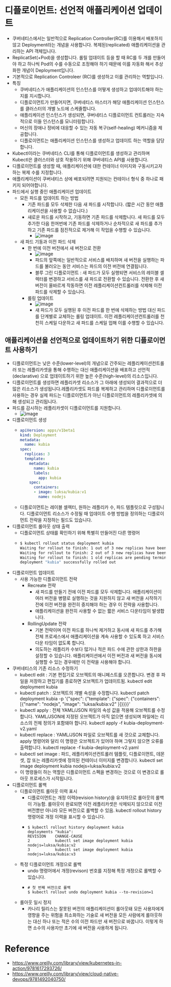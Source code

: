 # 디플로이먼트: 선언적 애플리케이션 업데이트 
- 쿠버네티스에서는 일반적으로 Replication Controller(RC)를 이용해서 배포하지 않고 Deployment라는 개념을 사용합니다. 복제된(replicated) 애플리케이션을 관리하는 API 객체입니다.
- ReplicatSet(+Pod)을 생성합니다. 롤릴 업데이트 등을 할 때 RC를 두 개를 만들어야 하고 하나씩 Pod의 수를 수동으로 조정해야 하기 때문에 이를 자동화 해서 추상화한 개념이 Deployment입니다.
- 기본적으로 Replication Controleer (RC)를 생성하고 이를 관리하는 역할입니다.
- 특징
  - 쿠버네티스가 애플리케이션의 인스턴스를 어떻게 생성하고 업데이트해야 하는지를 지시합니다.
  - 디플로이먼트가 만들어지면, 쿠버네티스 마스터가 해당 애플리케이션 인스턴스를 클러스터의 개별 노드에 스케줄합니다.
  - 애플리케이션 인스턴스가 생성되면, 쿠버네티스 디플로이먼트 컨트롤러는 지속적으로 이들 인스턴스를 모니터링합니다.
  - 머신의 장애나 정비에 대응할 수 있는 자동 복구(self-healing) 메커니즘을 제공합니다.
  - 디플로이먼트는 애플리케이션 인스턴스를 생성하고 업데이트 하는 역할을 담당합니다.
- Kubectl이라는 쿠버네티스 CLI를 통해 디플로이먼트를 생성하고 관리하며 Kubectl은 클러스터와 상호 작용하기 위해 쿠버네티스 API를 사용합니다.
- 디플로이먼트를 생성할 때, 애플리케이션에 대한 컨테이너 이미지와 구동시키고자 하는 복제 수를 지정합니다.
- 애플리케이션이 쿠버네티스 상에 배포되려면 지원되는 컨테이너 형식 중 하나로 패키지 되어야합니다.
- 파드에서 실행 중인 애플리케이션 업데이트 
  - 모든 파드를 업데이트 하는 방법
    - 기존 파드를 모두 삭제한 다음 새 파드를 시작합니다. (짧은 시간 동안 애플리케이션을 사용할 수 없습니다.)
    - 새로운 파드를 시작하고, 기동하면 기존 파드를 삭제합니다. 새 파드를 모두 추가한 다음 한꺼번에 기존 파드를 삭제하거나 순차적으로 새 파드를 추가하고 기존 파드를 점진적으로 제거해 이 작업을 수행할 수 있습니다.
      - ![image](https://user-images.githubusercontent.com/47103479/231029064-04bb32b1-691b-484f-bd28-86612acaac54.png)  
  - 새 파드 기동과 이전 파드 삭제
    - 한 번에 이전 버전에서 새 버전으로 전환 
      - ![image](https://user-images.githubusercontent.com/47103479/231029290-ce368f60-d5a2-4b87-a1e6-cf5aca40bd27.png)
      - 파드의 앞쪽에는 일반적으로 서비스를 배치하며 새 버전을 실행하는 파드를 불러오는 동안 서비스는 파드의 이전 버전에 연결됩니다. 
      - 블루 그린 디플로이먼트 : 새 파드가 모두 실행되면 서비스의 레이블 셀렉터를 변경하고 서비스를 새 파드로 전환할 수 있습니다. 전환한 후 새 버전이 올바르게 작동하면 이전 레플리케이션컨트롤러를 삭제해 이전 파드를 삭제할 수 있습니다.
    - 롤링 업데이트
      - ![image](https://user-images.githubusercontent.com/47103479/231030180-ad65e1cc-f362-444e-ac30-df8c20d7596e.png)
      - 새 파드가 모두 실행된 후 이전 파드를 한 번에 삭제하는 방법 대신 파드를 단계별로 교체하는 롤링 업데이트. 이전 레플리케이션컨트롤러를 천천히 스케일 다운하고 새 파드를 스케일 업해 이를 수행할 수 있습니다.

## 애플리케이션을 선언적으로 업데이트하기 위한 디플로이먼트 사용하기 
- 디플로이먼트는 낮은 수준(lower-level)의 개념으로 간주되는 레플리케이션컨트롤러 또는 레플리카셋을 통해 수행하는 대신 애플리케이션을 배포하고 선언적(declarative) 으로 업데이트하기 위한 높은 수준(high-level)의 리소스입니다. 
- 디플로이먼트를 생성하면 레플리카셋 리소스가 그 아래에 생성되어 결과적으로 더 많은 리소스가 생성됩니다.레플리카셋도 파드를 복제하고 관리하며 디플로이먼트를 사용하는 경우 실제 파드는 디플로이먼트가 아닌 디플로이먼트의 레플리카셋에 의해 생성되고 관리됩니다.
- 파드를 감시하는 레플리카셋이 디플로이먼트를 지원합니다.
  - ![image](https://user-images.githubusercontent.com/47103479/231030417-ff11b5b2-972d-4ce7-848d-a59d379dc8a2.png)
- 디플로이먼트 생성 
  - ```yaml
    apiVersion: apps/v1beta1
    kind: Deployment
    metadata:
      name: kubia
    spec:
      replicas: 3
      template:
        metadata:
          name: kubia
          labels:
            app: kubia
        spec:
          containers:
          - image: luksa/kubia:v1
            name: nodejs
    ```
  - 디플로이먼트는 레이블 셀렉터, 원하는 레플리카 수, 파드 템플릿으로 구성됩니다. 디플로이먼트 리소스가 수정될 때 업데이트 수행 방법을 정의하는 디플로이먼트 전략을 지정하는 필드도 있습니다. 
- 디플로이먼트 롤아웃 상태 출력
  - 디플로이먼트 상태를 확인하기 위해 특별히 만들어진 다른 명령어 
  - ```bash
    $ kubectl rollout status deployment kubia
    Waiting for rollout to finish: 1 out of 3 new replicas have been updated...
    Waiting for rollout to finish: 2 out of 3 new replicas have been updated...
    Waiting for rollout to finish: 1 old replicas are pending termination...
    deployment "kubia" successfully rolled out
    ```
- 디플로이먼트 업데이트 
  - 사용 가능한 디플로이먼트 전략 
    - Recreate 전략
      - 새 파드를 만들기 전에 이전 파드를 모두 삭제합니다. 애플리케이션이 여러 버전을 병렬로 실행하는 것을 지원하지 않고 새 버전을 시작하기 전에 이전 버전을 완전히 중지해야 하는 경우 이 전략을 사용합니다. 
      - 애플리케이션을 완전히 사용할 수 없는 짧은 서비스 다운타임이 발생합니다. 
    - RollingUpdate 전략
      - 기본 전략이며 이전 파드를 하나씩 제거하고 동시에 새 파드를 추가해 전체 프로세스에서 애플리케이션을 계속 사용할 수 있도록 하고 서비스 다운 타임이 없도록 합니다.
      - 의도하는 레플리카 수보다 많거나 적은 파드 수에 관한 상한과 하한을 설정할 수 있습니다. 애플리케이션에서 이전 버전과 새 버전을 동시에 실행할 수 있는 경우에만 이 전략을 사용해야 합니다. 
- 쿠버네티스의 기존 리소스 수정하기
  - kubectl edit : 기본 편집기로 오브젝트의 매니페스트를 오픈합니다. 변경 후 파일을 저장하고 편집기를 종료하면 오브젝트가 업데이트됨. kubectl edit deployment kubia
  - kubectl patch : 오브젝트의 개별 속성을 수정합니다. kubectl patch deployment kubia -p '{"spec": {"template": {"spec": {"containers": [{"name": "nodejs", "image": "luksa/kubia:v2" }]}}}}'
  - kubectl apply : 전체 YAML/JSON 파일의 속성 값을 적용해 오브젝트를 수정합니다. YAML/JSON에 지정된 오브젝트가 아직 없으면 생성되며 파일에는 리소스의 전체 정의가 포함돼야 합니다. kubectl apply -f kubia-deployment-v2.yaml 
  - kubectl replace : YAML/JSON 파일로 오브젝트를 새 것으로 교체합니다. apply 명령어와 달리 이 명령은 오브젝트가 있어야 하며 그렇지 않으면 오류를 출력합니다. kubectl replace -f kubia-deployment-v2.yaml 
  - kubectl set image : 파드, 레플리케이션컨트롤러 템플릿, 디플로이먼트, 데몬셋, 잡 또는 레플리카셋에 정의된 컨테이너 이미지를 변경합니다. kubectl set image deployment kubia nodejs=luksa/kubia:v2 
  - 이 명령들이 하는 역할은 디플로이먼트 스펙을 변경하는 것으로 이 변경으로 롤아웃 프로세스가 시작됩니다. 
- 디플로이먼트 롤백 
  - 디플로이먼트 롤아웃 이력 표시 
    - 디플로이먼트는 개정 이력(revision history)을 유지하므로 롤아웃의 롤백이 가능함. 롤아웃이 완료되면 이전 레플리카셋은 삭제되지 않으므로 이전 버전뿐만 아니라 모든 버전으로 롤백할 수 있음. kubectl rollout history 명령어로 개정 이력을 표시할 수 있습니다.
    - ```shell
      $ kubectl rollout history deployment kubia
      deployments "kubia":
      REVISION    CHANGE-CAUSE
      2           kubectl set image deployment kubia nodejs=luksa/kubia:v2
      3           kubectl set image deployment kubia nodejs=luksa/kubia:v3
      ```
  - 특정 디플로이먼트 개정으로 롤백
    - undo 명령어에서 개정(revison) 번호를 지정해 특정 개정으로 롤백할 수 있습니다.
    - ```shell
      # 첫 번째 버전으로 롤백
      $ kubectl rollout undo deployment kubia --to-revision=1 
      ```
  - 롤아웃 일시 정지
    - 카나리 릴리스는 잘못된 버전의 애플리케이션이 롤아웃돼 모든 사용자에게 영향을 주는 위험을 최소화하는 기술로 새 버전을 모든 사람에게 롤아웃하는 대신 하나 또는 적은 수의 이전 파드만 새 버전으로 바꿉니다. 이렇게 하면 소수의 사용자만 초기에 새 버전을 사용하게 됩니다.

# Reference
- https://www.oreilly.com/library/view/kubernetes-in-action/9781617293726/
- https://www.oreilly.com/library/view/cloud-native-devops/9781492040750/
